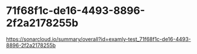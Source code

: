 # 71f68f1c-de16-4493-8896-2f2a2178255b
https://sonarcloud.io/summary/overall?id=examly-test_71f68f1c-de16-4493-8896-2f2a2178255b
